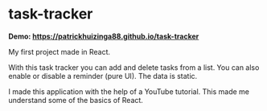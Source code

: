 # task-tracker

**Demo: https://patrickhuizinga88.github.io/task-tracker**

My first project made in React. 

With this task tracker you can add and delete tasks from a list. You can also enable or disable a reminder (pure UI). The data is static.

I made this application with the help of a YouTube tutorial. This made me understand some of the basics of React.
